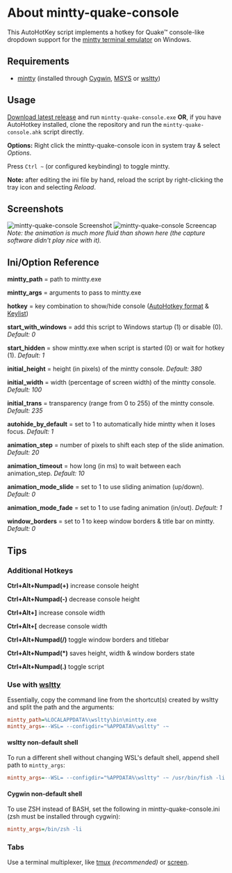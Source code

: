 
# About mintty-quake-console

This AutoHotKey script implements a hotkey for Quake&trade; console-like dropdown support for the [mintty terminal emulator](https://github.com/mintty/) on Windows.

## Requirements

- [mintty](https://github.com/mintty/) (installed through [Cygwin](http://www.cygwin.com), [MSYS](http://www.mingw.org/wiki/MSYS) or [wsltty](https://github.com/mintty/wsltty))

## Usage

[Download latest release](https://github.com/lonepie/mintty-quake-console/releases) and run `mintty-quake-console.exe` **OR**, if you have AutoHotkey installed, clone the repository and run the `mintty-quake-console.ahk` script directly.

**Options:** Right click the mintty-quake-console icon in system tray & select _Options_.

Press `Ctrl ~` (or configured keybinding) to toggle mintty.

**Note:** after editing the ini file by hand, reload the script by right-clicking the tray icon and selecting _Reload_.

## Screenshots

![mintty-quake-console Screenshot](assets/img/2018-03-05_18-08-57.png)
![mintty-quake-console Screencap](assets/img/optimized.gif)
*Note: the animation is much more fluid than shown here (the capture software didn't play nice with it).*

## Ini/Option Reference

**mintty_path** = path to mintty.exe

**mintty_args** = arguments to pass to mintty.exe

**hotkey** = key combination to show/hide console ([AutoHotkey format](https://www.autohotkey.com/docs/Hotkeys.htm) & [Keylist](https://www.autohotkey.com/docs/KeyList.htm))

**start_with_windows** = add this script to Windows startup (1) or disable (0). *Default: 0*

**start_hidden** = show mintty.exe when script is started (0) or wait for hotkey (1). *Default: 1*

**initial_height** = height (in pixels) of the mintty console. *Default: 380*

**initial_width** = width (percentage of screen width) of the mintty console. *Default: 100*

**initial_trans** = transparency (range from 0 to 255) of the mintty console. *Default: 235*

**autohide_by_default** = set to 1 to automatically hide mintty when it loses focus. *Default: 1*

**animation_step** = number of pixels to shift each step of the slide animation. *Default: 20*

**animation_timeout** = how long (in ms) to wait between each animation_step. *Default: 10*

**animation_mode_slide** = set to 1 to use sliding animation (up/down). *Default: 0*

**animation_mode_fade** = set to 1 to use fading animation (in/out). *Default: 1*

**window_borders** = set to 1 to keep window borders & title bar on mintty. *Default: 0*

## Tips

### Additional Hotkeys

**Ctrl+Alt+Numpad(+)** increase console height

**Ctrl+Alt+Numpad(-)** decrease console height

**Ctrl+Alt+]** increase console width

**Ctrl+Alt+[** decrease console width

**Ctrl+Alt+Numpad(/)** toggle window borders and titlebar

**Ctrl+Alt+Numpad(*)** saves height, width & window borders state

**Ctrl+Alt+Numpad(.)** toggle script

### Use with [wsltty](https://github.com/mintty/wsltty)

Essentially, copy the command line from the shortcut(s) created by wsltty and split the path and the arguments:

```ini
mintty_path=%LOCALAPPDATA%\wsltty\bin\mintty.exe
mintty_args=--WSL= --configdir="%APPDATA%\wsltty" -~
```

#### wsltty non-default shell

To run a different shell without changing WSL's default shell, append shell path to `mintty_args`:

```ini
mintty_args=--WSL= --configdir="%APPDATA%\wsltty" -~ /usr/bin/fish -li
```

#### Cygwin non-default shell

To use ZSH instead of BASH, set the following in mintty-quake-console.ini (zsh must be installed through cygwin):

```ini
mintty_args=/bin/zsh -li
```

### Tabs

Use a terminal multiplexer, like [tmux](https://github.com/tmux/tmux/wiki) *(recommended)* or [screen](https://www.gnu.org/software/screen/).
